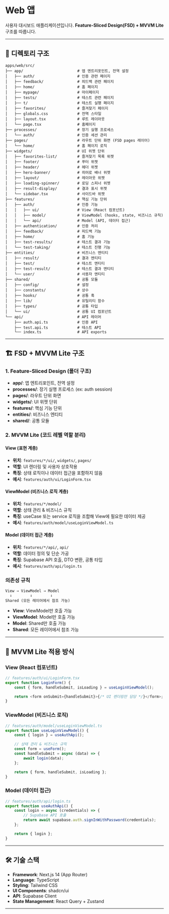 # Web 앱

사용자 대시보드 애플리케이션입니다. **Feature-Sliced Design(FSD) + MVVM Lite** 구조를 따릅니다.

---

## 📁 디렉토리 구조

```
apps/web/src/
├── app/                        # 앱 엔트리포인트, 전역 설정
│   ├── auth/                   # 인증 관련 페이지
│   ├── feedback/               # 피드백 관련 페이지
│   ├── home/                   # 홈 페이지
│   ├── mypage/                 # 마이페이지
│   ├── tests/                  # 테스트 관련 페이지
│   ├── t/                      # 테스트 실행 페이지
│   ├── favorites/              # 즐겨찾기 페이지
│   ├── globals.css             # 전역 스타일
│   ├── layout.tsx              # 루트 레이아웃
│   └── page.tsx                # 홈페이지
├── processes/                  # 장기 실행 프로세스
│   └── auth/                   # 인증 세션 관리
├── pages/                      # 라우트 단위 화면 (FSD pages 레이어)
│   └── home/                   # 홈 페이지 로직
├── widgets/                    # UI 위젯 단위
│   ├── favorites-list/         # 즐겨찾기 목록 위젯
│   ├── footer/                 # 푸터 위젯
│   ├── header/                 # 헤더 위젯
│   ├── hero-banner/            # 히어로 배너 위젯
│   ├── layout/                 # 레이아웃 위젯
│   ├── loading-spinner/        # 로딩 스피너 위젯
│   ├── result-display/         # 결과 표시 위젯
│   └── sidebar.tsx             # 사이드바 위젯
├── features/                   # 핵심 기능 단위
│   ├── auth/                   # 인증 기능
│   │   ├── ui/                 # View (React 컴포넌트)
│   │   ├── model/              # ViewModel (hooks, state, 비즈니스 규칙)
│   │   └── api/                # Model (API, 데이터 접근)
│   ├── authentication/         # 인증 처리
│   ├── feedback/               # 피드백 기능
│   ├── home/                   # 홈 기능
│   ├── test-results/           # 테스트 결과 기능
│   └── test-taking/            # 테스트 진행 기능
├── entities/                   # 비즈니스 엔티티
│   ├── result/                 # 결과 엔티티
│   ├── test/                   # 테스트 엔티티
│   ├── test-result/            # 테스트 결과 엔티티
│   └── user/                   # 사용자 엔티티
├── shared/                     # 공통 모듈
│   ├── config/                 # 설정
│   ├── constants/              # 상수
│   ├── hooks/                  # 공통 훅
│   ├── lib/                    # 유틸리티 함수
│   ├── types/                  # 공통 타입
│   └── ui/                     # 공통 UI 컴포넌트
└── api/                        # API 레이어
    ├── auth.api.ts             # 인증 API
    ├── test.api.ts             # 테스트 API
    └── index.ts                # API exports
```

---

## 🏗️ FSD + MVVM Lite 구조

### 1. Feature-Sliced Design (폴더 구조)

- **app/**: 앱 엔트리포인트, 전역 설정
- **processes/**: 장기 실행 프로세스 (ex: auth session)
- **pages/**: 라우트 단위 화면
- **widgets/**: UI 위젯 단위
- **features/**: 핵심 기능 단위
- **entities/**: 비즈니스 엔티티
- **shared/**: 공통 모듈

### 2. MVVM Lite (코드 레벨 역할 분리)

#### View (표현 계층)

- **위치**: `features/*/ui/`, `widgets/`, `pages/`
- **역할**: UI 렌더링 및 사용자 상호작용
- **특징**: 상태 로직이나 데이터 접근을 포함하지 않음
- **예시**: `features/auth/ui/LoginForm.tsx`

#### ViewModel (비즈니스 로직 계층)

- **위치**: `features/*/model/`
- **역할**: 상태 관리 & 비즈니스 규칙
- **특징**: useCase 또는 service 로직을 조합해 View에 필요한 데이터 제공
- **예시**: `features/auth/model/useLoginViewModel.ts`

#### Model (데이터 접근 계층)

- **위치**: `features/*/api/`, `api/`
- **역할**: 데이터 정의 및 단순 가공
- **특징**: Supabase API 호출, DTO 변환, 공통 타입
- **예시**: `features/auth/api/login.ts`

### 의존성 규칙

```
View → ViewModel → Model
  ↓        ↓        ↓
Shared (모든 레이어에서 참조 가능)
```

- **View**: ViewModel만 호출 가능
- **ViewModel**: Model만 호출 가능
- **Model**: Shared만 호출 가능
- **Shared**: 모든 레이어에서 참조 가능

---

## 🧩 MVVM Lite 적용 방식

### View (React 컴포넌트)

```typescript
// features/auth/ui/LoginForm.tsx
export function LoginForm() {
	const { form, handleSubmit, isLoading } = useLoginViewModel();

	return <form onSubmit={handleSubmit}>{/* UI 렌더링만 담당 */}</form>;
}
```

### ViewModel (비즈니스 로직)

```typescript
// features/auth/model/useLoginViewModel.ts
export function useLoginViewModel() {
	const { login } = useAuthApi();

	// 상태 관리 & 비즈니스 규칙
	const form = useForm();
	const handleSubmit = async (data) => {
		await login(data);
	};

	return { form, handleSubmit, isLoading };
}
```

### Model (데이터 접근)

```typescript
// features/auth/api/login.ts
export function useAuthApi() {
	const login = async (credentials) => {
		// Supabase API 호출
		return await supabase.auth.signInWithPassword(credentials);
	};

	return { login };
}
```

---

## 🛠️ 기술 스택

- **Framework**: Next.js 14 (App Router)
- **Language**: TypeScript
- **Styling**: Tailwind CSS
- **UI Components**: shadcn/ui
- **API**: Supabase Client
- **State Management**: React Query + Zustand

---
